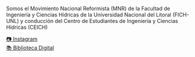Somos el Movimiento Nacional Reformista (MNR) de la Facultad de Ingeniería y Ciencias Hídricas de la Universidad Nacional del Litoral (FICH-UNL) y conducción del Centro de Estudiantes de Ingeniería y Ciencias Hídricas (CEICH)

[📷 Instagram](https://instagram.com/mnrfich) \
[📚 Biblioteca Digital](https://bibliotecafich.blogspot.com/)
